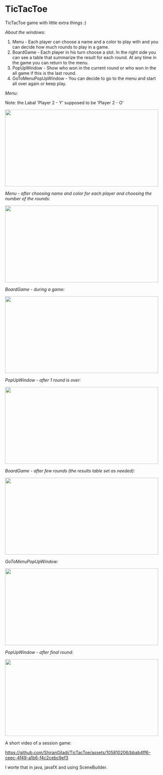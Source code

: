 # TicTacToe

TicTacToe game with little extra things :)

*About the windows:*
1. Menu - Each player can choose a name and a color to play with and you can decide how much rounds to play in a game.
2. BoardGame - Each player in his turn choose a slot.
               In the right side you can see a table that summarize the result for each round.
               At any time in the game you can return to the menu.
3. PopUpWindow - Show who won in the current round or who won in the all game if this is the last round.
4. GoToMenuPopUpWindow - You can decide to go to the menu and start all over again or keep play.

*Menu:* 

Note: the Labal 'Player 2 - Y' supposed to be 'Player 2 - O'

<img src="https://user-images.githubusercontent.com/105810206/220396956-f53e7565-c86d-4f83-ba83-1a30cff6e5d2.jpg" width="500" height="250">

*Menu - after choosing name and color for each player and choosing the number of the rounds:*

<img src="https://user-images.githubusercontent.com/105810206/220398662-9f7ee5bc-d59d-4ab6-8543-4fbf8b91fa91.jpg" width="500" height="250">

*BoardGame - during a game:*

<img src="https://user-images.githubusercontent.com/105810206/220399365-02abfa7f-fb02-4b56-ae11-a60192fd396b.jpg" width="500" height="250">

*PopUpWindow - after 1 round is over:*

<img src="https://user-images.githubusercontent.com/105810206/220399554-b5227589-6cbb-430d-8eca-5b70fed8c815.jpg" width="500" height="250">

*BoardGame - after few rounds (the results table set as needed):*

<img src="https://user-images.githubusercontent.com/105810206/220399952-f32f8a66-95b5-4059-b751-e13d9e1d964b.jpg" width="500" height="250">

*GoToMenuPopUpWindow:*

<img src="https://user-images.githubusercontent.com/105810206/220400411-89dc33d8-e342-4f77-98ce-c8ad6c60262e.jpg" width="500" height="250">

*PopUpWindow - after final round:*

<img src="https://user-images.githubusercontent.com/105810206/220400370-a493971d-3efe-41f7-a1b8-9995f2c1d4a0.jpg" width="500" height="250">

A short video of a session game:

https://github.com/ShiranGiladi/TicTacToe/assets/105810206/bbab4ff6-ceec-4f49-a1b6-f4c2cebc9ef3

I worte that in java, javafX and using SceneBuilder.
